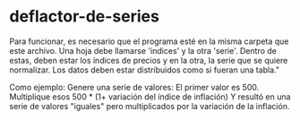 # deflactor-de-series

Para funcionar, es necesario que el programa esté en la misma carpeta que este archivo.
Una hoja debe llamarse 'indices' y la otra 'serie'. Dentro de estas, deben estar los índices de precios y en la otra,
la serie que se quiere normalizar. Los datos deben estar distribuidos como si fueran una tabla."

Como ejemplo:
Genere una serie de valores: El primer valor es 500. Multiplique esos 500 * (1+ variación del índice de inflación)
Y resultó en una serie de valores "iguales" pero multiplicados por la variación de la inflación.

